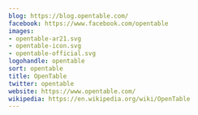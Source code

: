 ```yaml
---
blog: https://blog.opentable.com/
facebook: https://www.facebook.com/opentable
images:
- opentable-ar21.svg
- opentable-icon.svg
- opentable-official.svg
logohandle: opentable
sort: opentable
title: OpenTable
twitter: opentable
website: https://www.opentable.com/
wikipedia: https://en.wikipedia.org/wiki/OpenTable
---
```


